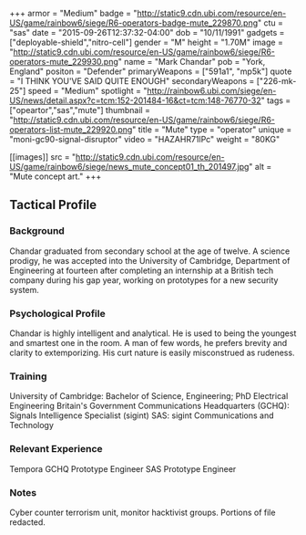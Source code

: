 +++
armor = "Medium"
badge = "http://static9.cdn.ubi.com/resource/en-US/game/rainbow6/siege/R6-operators-badge-mute_229870.png"
ctu = "sas"
date = "2015-09-26T12:37:32-04:00"
dob = "10/11/1991"
gadgets = ["deployable-shield","nitro-cell"]
gender = "M"
height = "1.70M"
image = "http://static9.cdn.ubi.com/resource/en-US/game/rainbow6/siege/R6-operators-mute_229930.png"
name = "Mark Chandar"
pob = "York, England"
positon = "Defender"
primaryWeapons = ["591a1", "mp5k"]
quote = "I THINK YOU'VE SAID QUITE ENOUGH"
secondaryWeapons = ["226-mk-25"]
speed = "Medium"
spotlight = "http://rainbow6.ubi.com/siege/en-US/news/detail.aspx?c=tcm:152-201484-16&ct=tcm:148-76770-32"
tags = ["opeartor","sas","mute"]
thumbnail = "http://static9.cdn.ubi.com/resource/en-US/game/rainbow6/siege/R6-operators-list-mute_229920.png"
title = "Mute"
type = "operator"
unique = "moni-gc90-signal-disruptor"
video = "HAZAHR71lPc"
weight = "80KG"

[[images]]
  src = "http://static9.cdn.ubi.com/resource/en-US/game/rainbow6/siege/news_mute_concept01_th_201497.jpg"
  alt = "Mute concept art."
+++

## Tactical Profile

### Background

Chandar graduated from secondary school at the age of twelve. A science prodigy, he was accepted into the University of Cambridge, Department of Engineering at fourteen after completing an internship at a British tech company during his gap year, working on prototypes for a new security system.

### Psychological Profile

Chandar is highly intelligent and analytical. He is used to being the youngest and smartest one in the room. A man of few words, he prefers brevity and clarity to extemporizing. His curt nature is easily misconstrued as rudeness.

### Training

University of Cambridge: Bachelor of Science, Engineering;
PhD Electrical Engineering
Britain's Government Communications Headquarters (GCHQ): Signals Intelligence Specialist (sigint)
SAS: sigint Communications and Technology

### Relevant Experience

Tempora
GCHQ Prototype Engineer
SAS Prototype Engineer

### Notes

Cyber counter terrorism unit, monitor hacktivist groups.
Portions of file redacted.
